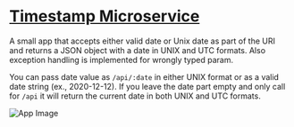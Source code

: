 # [Timestamp Microservice](https://www.freecodecamp.org/learn/apis-and-microservices/apis-and-microservices-projects/timestamp-microservice)

A small app that accepts either valid date or Unix date as part of the URI and returns a JSON object with a date in UNIX and UTC formats. Also exception handling is implemented for wrongly typed param.

You can pass date value as `/api/:date` in either UNIX format or as a valid date string (ex., 2020-12-12). If you leave the date part empty and only call for `/api` it will return the current date in both UNIX and UTC formats.

![App Image](https://i.imgur.com/woYpCeq.png)
